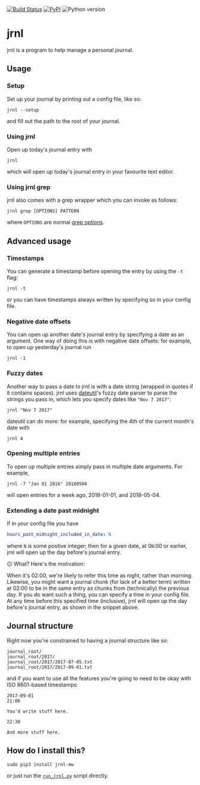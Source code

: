 [![Build Status](https://travis-ci.com/mwiens91/jrnl.svg?branch=master)](https://travis-ci.com/mwiens91/jrnl)
[![PyPI](https://img.shields.io/pypi/v/jrnl-mw.svg)](https://pypi.org/project/jrnl-mw/)
![Python version](https://img.shields.io/badge/python-3-blue.svg)


# jrnl

jrnl is a program to help manage a personal journal.

## Usage

### Setup

Set up your journal by printing out a config file, like so:

```
jrnl --setup
```

and fill out the path to the root of your journal.

### Using jrnl

Open up today's journal entry with

```
jrnl
```

which will open up today's journal entry in your favourite text editor.

### Using jrnl grep

jrnl also comes with a grep wrapper which you can invoke as follows:

```
jrnl grep [OPTIONS] PATTERN
```

where `OPTIONS` are normal [grep
options](http://man7.org/linux/man-pages/man1/grep.1.html).

## Advanced usage

### Timestamps

You can generate a timestamp before opening the entry by using the `-t` flag:

```
jrnl -t
```

or you can have timestamps always written by specifying so in your config file.

### Negative date offsets

You can open up another date's journal entry by specifying a date as an
argument. One way of doing this is with negative date offsets: for
example, to open up yesterday's journal run

```
jrnl -1
```

### Fuzzy dates

Another way to pass a date to jrnl is with a date string (wrapped in
quotes if it contains spaces). jrnl uses
[dateutil](https://github.com/dateutil/dateutil/)'s fuzzy date parser to
parse the strings you pass in, which lets you specify dates like ``"Nov
7 2017"``:

```
jrnl "Nov 7 2017"
```

dateutil can do more: for example, specifying the 4th of the current
month's date with

```
jrnl 4
```

### Opening multiple entries

To open up multiple entries simply pass in multiple date arguments. For
example,

```
jrnl -7 "Jan 01 2016" 20180504
```

will open entries for a week ago, 2018-01-01, and 2018-05-04.

### Extending a date past midnight

If in your config file you have

```yaml
hours_past_midnight_included_in_date: N
```

where `N` is some postive integer; then for a given date, at 0`N`:00 or
earlier, jrnl will open up the day before's journal entry.

:confused: What? Here's the motivation:

When it's 02:00, we're likely to refer this time as night, rather than
morning. Likewise, you might want a journal chunk (for lack of a better
term) written at 02:00 to be in the same entry as chunks from
(technically) the previous day. If you do want such a thing, you can
specify a time in your config file. At any time before this specified time (inclusive),
jrnl will open up the day before's journal entry, as shown in the
snippet above.

## Journal structure

Right now you're constrained to having a journal structure like so:

```
journal_root/
journal_root/2017/
journal_root/2017/2017-07-05.txt
journal_root/2017/2017-09-01.txt
```

and if you want to use all the features you're going to need to be okay
with ISO 8601-based timestamps:

```
2017-09-01
21:06

You'd write stuff here.

22:30

And more stuff here.
```

## How do I install this?

```
sudo pip3 install jrnl-mw
```

or just run the [`run_jrnl.py`](run_jrnl.py) script directly.
